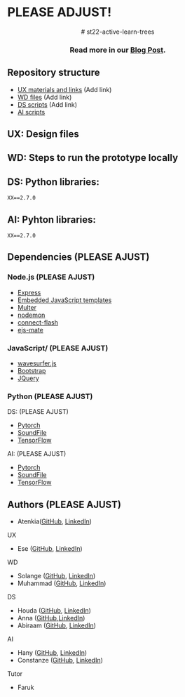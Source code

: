 # PLEASE ADJUST!

<div align="center">
# st22-active-learn-trees

### Read more in our [Blog Post](https://github.com/TechLabs-Berlin/st22-active-learn-trees/blob/main/blogpost.md).

</div>

## Repository structure

- [UX materials and links]() (Add link)
- [WD files]() (Add link)
- [DS scripts]() (Add link)
- [AI scripts](https://github.com/TechLabs-Berlin/st22-active-learn-trees/tree/main/DL-neural-network)

## UX: Design files


## WD: Steps to run the prototype locally



## DS: Python libraries:
```
XX==2.7.0

```



## AI: Pyhton libraries:
```
XX==2.7.0

```

## Dependencies (PLEASE AJUST)

### Node.js (PLEASE AJUST)
- [Express](https://www.npmjs.com/package/express)
- [Embedded JavaScript templates](https://www.npmjs.com/package/ejs)
- [Multer](https://www.npmjs.com/package/multer)
- [nodemon](https://www.npmjs.com/package/nodemon)
- [connect-flash](https://www.npmjs.com/package/connect-flash)
- [ejs-mate](https://www.npmjs.com/package/ejs-mate)


### JavaScript/ (PLEASE AJUST)
- [wavesurfer.js](https://github.com/katspaugh/wavesurfer.js)
- [Bootstrap](https://getbootstrap.com/)
- [JQuery](https://jquery.com/)

### Python (PLEASE AJUST)
DS: (PLEASE AJUST)
- [Pytorch](https://pytorch.org/)
- [SoundFile](https://pypi.org/project/SoundFile/)
- [TensorFlow](https://www.tensorflow.org/)

AI: (PLEASE AJUST)
- [Pytorch](https://pytorch.org/)
- [SoundFile](https://pypi.org/project/SoundFile/)
- [TensorFlow](https://www.tensorflow.org/)


## Authors (PLEASE AJUST)
- Atenkia([GitHub](https://github.com/atenkia), [LinkedIn]()) 

UX
- Ese ([GitHub](), [LinkedIn]())

WD
- Solange ([GitHub](), [LinkedIn]())
- Muhammad ([GitHub](), [LinkedIn]())

DS
- Houda ([GitHub](https://github.com/Houda-Ouhmad), [LinkedIn]()) 
- Anna ([GitHub](https://github.com/AnnaUlbri),[LinkedIn]()) 
- Abiraam ([GitHub](), [LinkedIn]())

AI
- Hany ([GitHub](https://github.com/Hany-mohsen-elhassany), [LinkedIn]()) 
- Constanze ([GitHub](https://github.com/Constifox), [LinkedIn]()) 

Tutor
- Faruk 

